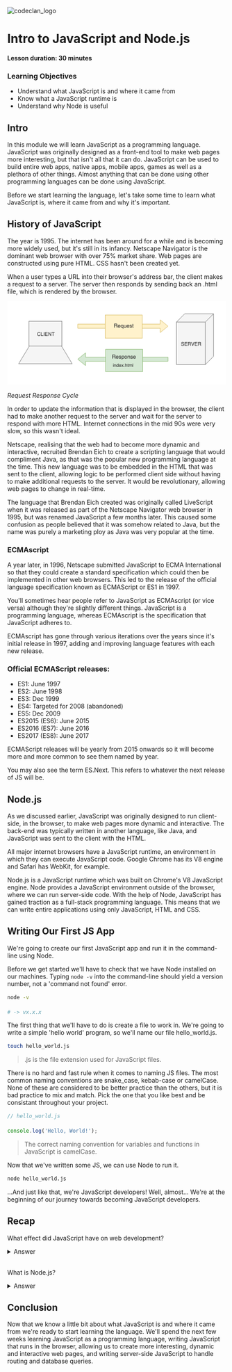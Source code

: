 ![codeclan_logo](https://user-images.githubusercontent.com/11422619/54070681-ca4c5200-425a-11e9-8cf8-cd6a191bc3cd.png)

# Intro to JavaScript and Node.js

**Lesson duration: 30 minutes**

### Learning Objectives

- Understand what JavaScript is and where it came from
- Know what a JavaScript runtime is
- Understand why Node is useful

## Intro

In this module we will learn JavaScript as a programming language. JavaScript was originally designed as a front-end tool to make web pages more interesting, but that isn't all that it can do. JavaScript can be used to build entire web apps, native apps, mobile apps, games as well as a plethora of other things. Almost anything that can be done using other programming languages can be done using JavaScript.

Before we start learning the language, let's take some time to learn what JavaScript is, where it came from and why it's important.

## History of JavaScript

The year is 1995. The internet has been around for a while and is becoming more widely used, but it's still in its infancy. Netscape Navigator is the dominant web browser with over 75% market share. Web pages are constructed using pure HTML. CSS hasn't been created yet.

When a user types a URL into their browser's address bar, the client makes a request to a server. The server then responds by sending back an .html file, which is rendered by the browser.

![Request Response Cycle](images/request_response_cycle.png)

*Request Response Cycle*

In order to update the information that is displayed in the browser, the client had to make another request to the server and wait for the server to respond with more HTML. Internet connections in the mid 90s were very slow, so this wasn't ideal.

Netscape, realising that the web had to become more dynamic and interactive, recruited Brendan Eich to create a scripting language that would compliment Java, as that was the popular new programming language at the time. This new language was to be embedded in the HTML that was sent to the client, allowing logic to be performed client side without having to make additional requests to the server. It would be revolutionary, allowing web pages to change in real-time.

The language that Brendan Eich created was originally called LiveScript when it was released as part of the Netscape Navigator web browser in 1995, but was renamed JavaScript a few months later. This caused some confusion as people believed that it was somehow related to Java, but the name was purely a marketing ploy as Java was very popular at the time.

### ECMAscript

A year later, in 1996, Netscape submitted JavaScript to ECMA International so that they could create a standard specification which could then be implemented in other web browsers. This led to the release of the official language specification known as ECMAScript or ES1 in 1997.

You'll sometimes hear people refer to JavaScript as ECMAscript (or vice versa) although they're slightly different things. JavaScript is a programming language, whereas ECMAscript is the specification that JavaScript adheres to.

ECMAscript has gone through various iterations over the years since it's initial release in 1997, adding and improving language features with each new release.

### Official ECMAScript releases:

- ES1: June 1997
- ES2: June 1998
- ES3: Dec 1999
- ES4: Targeted for 2008 (abandoned)
- ES5: Dec 2009
- ES2015 (ES6): June 2015
- ES2016 (ES7): June 2016
- ES2017 (ES8): June 2017

ECMAScript releases will be yearly from 2015 onwards so it will become more and more common to see them named by year.

You may also see the term ES.Next. This refers to whatever the next release of JS will be.

## Node.js

As we discussed earlier, JavaScript was originally designed to run client-side, in the browser, to make web pages more dynamic and interactive. The back-end was typically written in another language, like Java, and JavaScript was sent to the client with the HTML.

All major internet browsers have a JavaScript runtime, an environment in which they can execute JavaScript code. Google Chrome has its V8 engine and Safari has WebKit, for example.

Node.js is a JavaScript runtime which was built on Chrome's V8 JavaScript engine. Node provides a JavaScript environment outside of the browser, where we can run server-side code. With the help of Node, JavaScript has gained traction as a full-stack programming language. This means that we can write entire applications using only JavaScript, HTML and CSS.

## Writing Our First JS App

We're going to create our first JavaScript app and run it in the command-line using Node.

Before we get started we'll have to check that we have Node installed on our machines. Typing `node -v` into the command-line should yield a version number, not a 'command not found' error.

```sh
node -v

# -> vx.x.x
```

The first thing that we'll have to do is create a file to work in. We're going to write a simple 'hello world' program, so we'll name our file hello_world.js.

```sh
touch hello_world.js
```

> .js is the file extension used for JavaScript files.

There is no hard and fast rule when it comes to naming JS files. The most common naming conventions are snake_case, kebab-case or camelCase. None of these are considered to be better practice than the others, but it is bad practice to mix and match. Pick the one that you like best and be consistant throughout your project.

```js
// hello_world.js

console.log('Hello, World!');
```

> The correct naming convention for variables and functions in JavaScript is camelCase.

Now that we've written some JS, we can use Node to run it.

```sh
node hello_world.js
```

...And just like that, we're JavaScript developers! Well, almost... We're at the beginning of our journey towards becoming JavaScript developers.

## Recap

What effect did JavaScript have on web development?

<details>
<summary>Answer</summary>
JavaScript allowed developers to make web pages that were more dynamic and interactive.
</details>

<br>

What is Node.js?

<details>
<summary>Answer</summary>
Node.js is a JavaScript runtime which allows us to run JavaScript code outside of an internet browser.
</details>

## Conclusion

Now that we know a little bit about what JavaScript is and where it came from we're ready to start learning the language. We'll spend the next few weeks learning JavaScript as a programming language, writing JavaScript that runs in the browser, allowing us to create more interesting, dynamic and interactive web pages, and writing server-side JavaScript to handle routing and database queries.
